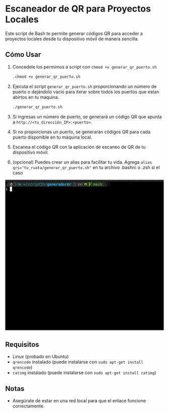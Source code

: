 
# Escaneador de QR para Proyectos Locales

Este script de Bash te permite generar códigos QR para acceder a proyectos locales desde tu dispositivo móvil de manera sencilla.

## Cómo Usar

1. Concedele los permimos a script con `chmod +x generar_qr_puerto.sh`

   ```bash
   .chmod +x generar_qr_puerto.sh
   ```

2. Ejecuta el script `generar_qr_puerto.sh` proporcionando un número de puerto o dejándolo vacío para iterar sobre todos los puertos que estan abirtos en tu maquina.

   ```bash
   ./generar_qr_puerto.sh
   ```

3. Si ingresas un número de puerto, se generará un código QR que apunta a `http://<tu_dirección_IP>:<puerto>`.

4. Si no proporcionas un puerto, se generarán códigos QR para cada puerto disponible en tu máquina local.

5. Escanea el código QR con la aplicación de escaneo de QR de tu dispositivo móvil.

6. (opcional) Puedes crear un alias para facilitar tu vida. Agrega `alias qrs="tu_ruata/generar_qr_puerto.sh"` en tu archivo .bashrc o .zsh si el caso

![GIF de ejemplo](./example.gif)

## Requisitos

- Linux (probado en Ubuntu)
- `qrencode` instalado (puede instalarse con `sudo apt-get install qrencode`)
- `catimg` instalado (puede instalarse con `sudo apt-get install catimg`)

## Notas

- Asegúrate de estar en una red local para que el enlace funcione correctamente.
